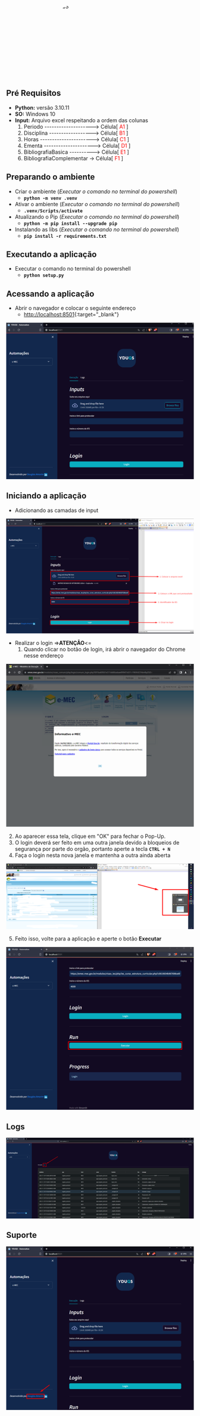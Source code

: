 <img class="imagem" src="https://yt3.googleusercontent.com/Zw6DksF6r6iGrKd2_IoqY93NXDtvS6D-8qWfUjw8ImZvA39QrUUQw4f2cFnA7y39-Oy8GFAn=s176-c-k-c0x00ffffff-no-rj" alt="YDUQS" style="width:300px;height:200px;border-radius: 100px;display: block; margin-left: auto; margin-right: auto;">

## Pré Requisitos
+ **Python:** versão 3.10.11
+ **SO:** Windows 10
+ **Input:** Arquivo excel respeitando a ordem das colunas
  1. Periodo --------------------> Célula[ <font color='red'>A1</font> ]
  2. Disciplina ------------------> Célula[ <font color='red'>B1</font> ]
  3. Horas ----------------------> Célula[ <font color='red'>C1</font> ]
  4. Ementa ---------------------> Célula[ <font color='red'>D1</font> ]
  5. BibliografiaBasica ----------> Célula[ <font color='red'>E1</font> ]
  6. BibliografiaComplementar -> Célula[ <font color='red'>F1</font> ]


## Preparando o ambiente
+ Criar o ambiente (*Executar o comando no terminal do powershell*)
  + **```python -m venv .venv```**
+ Ativar o ambiente (*Executar o comando no terminal do powershell*)
  + **```.venv/Scripts/activate```**
+ Atualizando o Pip (*Executar o comando no terminal do powershell*)
  + **```python -m pip install --upgrade pip```**
+ Instalando as libs (*Executar o comando no terminal do powershell*)
  + **```pip install -r requirements.txt```**

## Executando a aplicação
+ Executar o comando no terminal do powershell
  + **```python setup.py```**

## Acessando a aplicação
+ Abrir o navegador e colocar o seguinte endereço
  + [http://localhost:8501](http://localhost:8501){:target="_blank"}

![AppInit](image/app-init.png)

## Iniciando a aplicação
+ Adicionando as camadas de input

![AppInputs](image/inputs.png)

+ Realizar o login =>**ATENÇÃO**<=
  1. Quando clicar no botão de login, irá abrir o navegador do Chrome nesse endereço

![AppLogin](image/login.png)

  2. Ao aparecer essa tela, clique em "OK" para fechar o Pop-Up.
  3. O login deverá ser feito em uma outra janela devido a bloqueios de segurança por parte do orgão, portanto aperte a tecla **```CTRL + N```**
  4. Faça o login nesta nova janela e mantenha a outra ainda aberta

![AppTwoWindows](image/two-windows.png)
  
  5. Feito isso, volte para a aplicação e aperte o botão **Executar**

![AppExecute](image/execute.png)

## Logs
![AppLogs](image/logs.png)

## Suporte
![AppSupport](image/support.png)